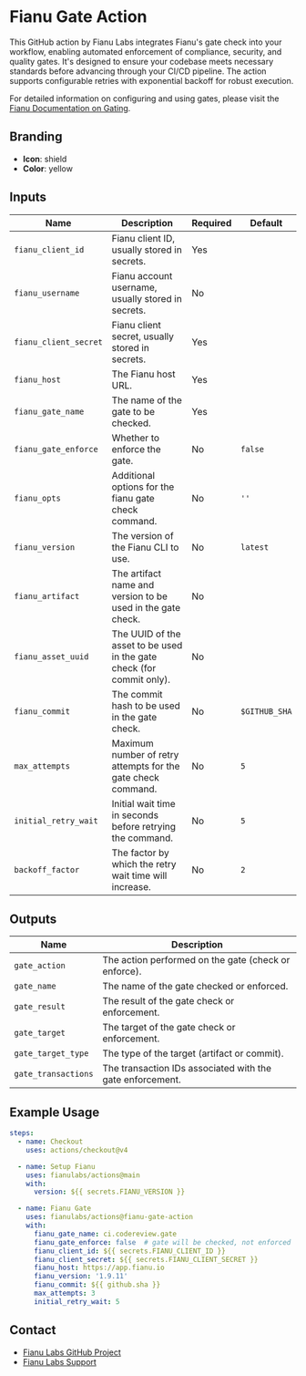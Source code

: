 # Fianu Gate Action

This GitHub action by Fianu Labs integrates Fianu's gate check into your workflow, enabling automated enforcement of
compliance, security, and quality gates. It's designed to ensure your codebase meets necessary standards before
advancing through your CI/CD pipeline. The action supports configurable retries with exponential backoff for robust
execution.

For detailed information on configuring and using gates, please visit
the [Fianu Documentation on Gating](https://docs.fianu.io/gating/enforcement).

## Branding

- **Icon**: shield
- **Color**: yellow

## Inputs

| Name                         | Description                                                           | Required | Default       |
|------------------------------|-----------------------------------------------------------------------|----------|---------------|
| `fianu_client_id`            | Fianu client ID, usually stored in secrets.                           | Yes      |               |
| `fianu_username`             | Fianu account username, usually stored in secrets.                    | No       |               |
| `fianu_client_secret`        | Fianu client secret, usually stored in secrets.                       | Yes      |               |
| `fianu_host`                 | The Fianu host URL.                                                   | Yes      |               |
| `fianu_gate_name`            | The name of the gate to be checked.                                   | Yes      |               |
| `fianu_gate_enforce`         | Whether to enforce the gate.                                          | No       | `false`       |
| `fianu_opts`                 | Additional options for the fianu gate check command.                  | No       | `''`          |
| `fianu_version`              | The version of the Fianu CLI to use.                                  | No       | `latest`      |
| `fianu_artifact`             | The artifact name and version to be used in the gate check.           | No       |               |
| `fianu_asset_uuid`           | The UUID of the asset to be used in the gate check (for commit only). | No       |               |
| `fianu_commit`               | The commit hash to be used in the gate check.                         | No       | `$GITHUB_SHA` |
| `max_attempts`               | Maximum number of retry attempts for the gate check command.          | No       | `5`           |
| `initial_retry_wait`         | Initial wait time in seconds before retrying the command.             | No       | `5`           |
| `backoff_factor`             | The factor by which the retry wait time will increase.                | No       | `2`           |

## Outputs

| Name                | Description                                               |
|---------------------|-----------------------------------------------------------|
| `gate_action`       | The action performed on the gate (check or enforce).      |
| `gate_name`         | The name of the gate checked or enforced.                 |
| `gate_result`       | The result of the gate check or enforcement.              |
| `gate_target`       | The target of the gate check or enforcement.              |
| `gate_target_type`  | The type of the target (artifact or commit).              |
| `gate_transactions` | The transaction IDs associated with the gate enforcement. |

## Example Usage

```yaml
steps:
  - name: Checkout
    uses: actions/checkout@v4

  - name: Setup Fianu
    uses: fianulabs/actions@main
    with:
      version: ${{ secrets.FIANU_VERSION }}

  - name: Fianu Gate
    uses: fianulabs/actions@fianu-gate-action
    with:
      fianu_gate_name: ci.codereview.gate
      fianu_gate_enforce: false  # gate will be checked, not enforced
      fianu_client_id: ${{ secrets.FIANU_CLIENT_ID }}
      fianu_client_secret: ${{ secrets.FIANU_CLIENT_SECRET }}
      fianu_host: https://app.fianu.io
      fianu_version: '1.9.11'
      fianu_commit: ${{ github.sha }}
      max_attempts: 3
      initial_retry_wait: 5
```

## Contact

- [Fianu Labs GitHub Project](https://github.com/fianulabs)
- [Fianu Labs Support](mailto:support@fianu.io)
